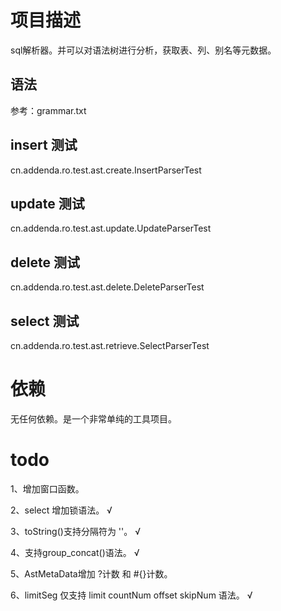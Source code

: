 # 项目描述

sql解析器。并可以对语法树进行分析，获取表、列、别名等元数据。

## 语法

参考：grammar.txt


## insert 测试

cn.addenda.ro.test.ast.create.InsertParserTest

## update 测试

cn.addenda.ro.test.ast.update.UpdateParserTest

## delete 测试

cn.addenda.ro.test.ast.delete.DeleteParserTest

## select 测试

cn.addenda.ro.test.ast.retrieve.SelectParserTest


# 依赖

无任何依赖。是一个非常单纯的工具项目。

# todo

1、增加窗口函数。

2、select 增加锁语法。 √

3、toString()支持分隔符为 ''。 √

4、支持group_concat()语法。 √

5、AstMetaData增加 ?计数 和 #{}计数。

6、limitSeg 仅支持 limit countNum offset skipNum 语法。 √
